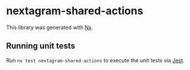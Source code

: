 # nextagram-shared-actions

This library was generated with [Nx](https://nx.dev).

## Running unit tests

Run `nx test nextagram-shared-actions` to execute the unit tests via [Jest](https://jestjs.io).
